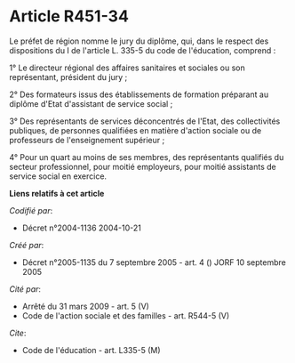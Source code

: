 # Article R451-34

Le préfet de région nomme le jury du diplôme, qui, dans le respect des dispositions du I de l'article L. 335-5 du code de
l'éducation, comprend :

1° Le directeur régional des affaires sanitaires et sociales ou son représentant, président du jury ;

2° Des formateurs issus des établissements de formation préparant au diplôme d'Etat d'assistant de service social ;

3° Des représentants de services déconcentrés de l'Etat, des collectivités publiques, de personnes qualifiées en matière
d'action sociale ou de professeurs de l'enseignement supérieur ;

4° Pour un quart au moins de ses membres, des représentants qualifiés du secteur professionnel, pour moitié employeurs, pour
moitié assistants de service social en exercice.

**Liens relatifs à cet article**

_Codifié par_:

  - Décret n°2004-1136 2004-10-21

_Créé par_:

  - Décret n°2005-1135 du 7 septembre 2005 - art. 4 () JORF 10 septembre 2005

_Cité par_:

  - Arrêté du 31 mars 2009 - art. 5 (V)
  - Code de l'action sociale et des familles - art. R544-5 (V)

_Cite_:

  - Code de l'éducation - art. L335-5 (M)
